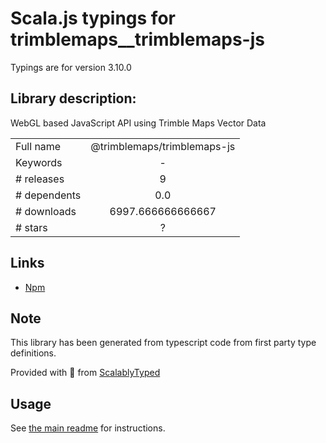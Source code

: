 
# Scala.js typings for trimblemaps__trimblemaps-js

Typings are for version 3.10.0

## Library description:
WebGL based JavaScript API using Trimble Maps Vector Data

|                    |                 |
| ------------------ | :-------------: |
| Full name          | @trimblemaps/trimblemaps-js |
| Keywords           | - |
| # releases         | 9 |
| # dependents       | 0.0 |
| # downloads        | 6997.666666666667 |
| # stars            | ? |

## Links
- [Npm](https://www.npmjs.com/package/%40trimblemaps%2Ftrimblemaps-js)
    


## Note
This library has been generated from typescript code from first party type definitions.

Provided with :purple_heart: from [ScalablyTyped](https://github.com/oyvindberg/ScalablyTyped)

## Usage
See [the main readme](../../readme.md) for instructions.


